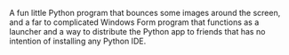 A fun little Python program that bounces some images around the screen, and a far to complicated Windows Form program that functions as a launcher and a way to distribute the Python app to friends that has no intention of installing any Python IDE.

